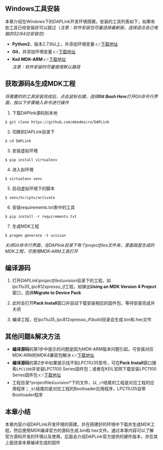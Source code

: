
## Windows工具安装

本章介绍在Windows下的DAPLink开发环境搭建。安装的工具列表如下，如果有些工具已经安装好可以跳过（*注意：软件安装包尽量选择最新版，选择适合自己电脑的32/64位安装包*）

* **Python2**，版本2.7.9以上，并添加环境变量 :point_right:[下载地址](https://www.python.org/downloads/)
* **Git**，并添加环境变量 :point_right:[下载地址](https://git-scm.com/downloads)
* **Keil MDK-ARM** :point_right:[下载地址](https://www.keil.com/download/product/)  
*注意：软件安装时尽量使用默认路径*



## 获取源码&生成MDK工程

*将需要的的工具安装完成后，点击鼠标右键，选择**Git Bash Here**打开Git命令行界面，按以下步骤输入命令进行操作*  
<!-- ![Git Bash](/DAPLink-Brochure/Images/DAPLink3.png) -->


1. 下载DAPlink源码到本地
```
$ git clone https://github.com/mbedmicro/DAPLink
```

2. 切换到DAPLink目录下
```
$ cd DAPLink
```

3. 安装虚拟环境
```
$ pip install virtualenv
```

4. 进入拟环境
```
$ virtualenv venv
```

5. 启动虚拟环境下的脚本
```
$ venv/Scripts/activate
```

6. 安装requirements.txt表中的工具
```
$ pip install -r requirements.txt
```

7. 生成MDK工程
```
$ progen generate -t uvision
```
*关闭Git命令行界面，在DAPlink目录下有个projectfiles文件夹，里面就是生成的MDK工程，可使用MDK-ARM工具打开*


## 编译源码

1. 打开*DAPLink\projectfiles\uvision*目录下的工程，如*lpc11u35_lpc812xpresso_if*工程，如弹出**Using an MDK Version 4 Project**窗口，选择**Migrate to Device Pack**  
<!-- ![Using an MDK Version 4 Project](/DAPLink-Brochure/Images/DAPLink1.png) -->

2. 此时会打开**Pack Install**窗口并自动下载安装相应的固件包，等待安装完成并关闭  
<!-- ![Pack Install](/DAPLink-Brochure/Images/DAPLink4.png) -->

3. 编译工程，在lpc11u35_lpc812xpresso_if\build目录会生成.bin和.hex文件  
<!-- ![Compile](/DAPLink-Brochure/Images/DAPLink2.png) -->


## 其他问题&解决方法

* **编译源码**的第1步中提示的问题是因为MDK-ARM版本问题引起，可安装对应MDK-ARM的MDK4兼容包解决 :point_right:[下载地址](http://www2.keil.com/mdk5/legacy)
* **编译源码**的第2步中如果提示找不到LPC11U35型号，可在**Pack Install**窗口搜索`LPC1100`并安装LPC1100 Series固件包；或者在KEIL官网下载安装LPC1100 Series固件包 :point_right:[下载地址](http://www.keil.com/dd2/Pack/)
* 工程目录*projectfiles\uvision\*下的文件，以`_if`结尾的工程是对应工程的应用程序；`_bl`结尾的是对应工程的Bootloader应用程序，LPC11U35自带Bootloader程序


## 本章小结

本章内容介绍DAPLink开发环境的搭建，并在搭建好的环境中下载并生成MDK工程，然后使用MDK编译官方的源码生成.bin和.hex文件。通过本章内容可以了解官方源码开发的环境以及使用，后面会介绍DAPLink官方提供的硬件版本，并在其上面烧录本章编译生成的固件

